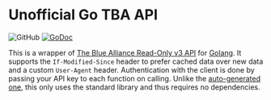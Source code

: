 # Unofficial Go TBA API

![GitHub](https://img.shields.io/github/license/akrantz01/go-tba)
[![GoDoc](https://godoc.org/github.com/akrantz01/go-tba?status.svg)](https://godoc.org/github.com/akrantz01/go-tba)

This is a wrapper of [The Blue Alliance Read-Only v3 API](https://www.thebluealliance.com/apidocs) for [Golang](https://golang.org).
It supports the `If-Modified-Since` header to prefer cached data over new data and a custom `User-Agent` header.
Authentication with the client is done by passing your API key to each function on calling.
Unlike the [auto-generated one](https://github.com/TBA-API/tba-api-client-go), this only uses the standard library and thus requires no dependencies.
